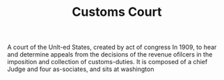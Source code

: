 ---
title: Customs Court
letter: C
permalink: "/definitions/bld-customs-court.html"
body: A court of the Unlt-ed States, created by act of congress In 1909, to hear and
  determine appeals from the decisions of the revenue ofilcers in the imposition and
  collection of customs-duties. It is composed of a chief Judge and four as-sociates,
  and sits at washington
published_at: '2018-07-07'
source: Black's Law Dictionary 2nd Ed (1910)
layout: post
---